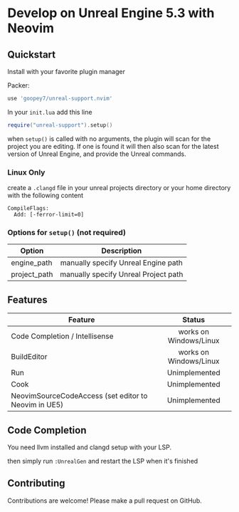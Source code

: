# Develop on Unreal Engine 5.3 with Neovim

## Quickstart
Install with your favorite plugin manager

Packer:
```lua
use 'goopey7/unreal-support.nvim'
```

In your `init.lua` add this line
```lua
require("unreal-support").setup()
```
when `setup()` is called with no arguments, the plugin will scan for the project you are editing. If one is found it will then also scan for the latest version of Unreal Engine, and provide the Unreal commands.

### Linux Only
create a `.clangd` file in your unreal projects directory or your home directory with the following content
```
CompileFlags:
  Add: [-ferror-limit=0]
```

### Options for `setup()` (not required)
| Option   |      Description      |
|----------|:-------------:|
| engine_path | manually specify Unreal Engine path |
| project_path | manually specify Unreal Project path |

## Features
| Feature   |      Status      |
|----------|:-------------:|
| Code Completion / Intellisense | works on Windows/Linux |
| BuildEditor | works on Windows/Linux |
| Run | Unimplemented |
| Cook | Unimplemented |
| NeovimSourceCodeAccess (set editor to Neovim in UE5) | Unimplemented |

## Code Completion
You need llvm installed and clangd setup with your LSP.

then simply run `:UnrealGen` and restart the LSP when it's finished

## Contributing
Contributions are welcome! Please make a pull request on GitHub.
